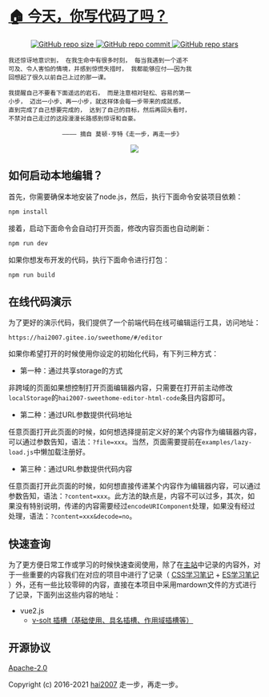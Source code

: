 # [🏠 今天，你写代码了吗？](https://hai2007.gitee.io/sweethome/)

<p align="center">
    <a href="https://github.com/hai2007/SweetHome/graphs/code-frequency" target='_blank'>
        <img alt="GitHub repo size" src="https://img.shields.io/github/repo-size/hai2007/SweetHome">
    </a>
    <a href="https://github.com/hai2007/SweetHome/graphs/commit-activity" target='_blank'>
        <img alt="GitHub repo commit" src="https://img.shields.io/github/last-commit/hai2007/SweetHome">
    </a>
    <a href="https://github.com/hai2007/SweetHome" target='_blank'>
        <img alt="GitHub repo stars" src="https://img.shields.io/github/stars/hai2007/SweetHome?style=social">
    </a>
</p >

```
我还惊讶地意识到， 在我生命中有很多时刻， 每当我遇到一个遥不
可及、令人害怕的情境，并感到惊慌失措时， 我都能够应付——因为我
回想起了很久以前自己上过的那一课。

我提醒自己不要看下面遥远的岩石， 而是注意相对轻松、容易的第一
小步， 迈出一小步、再一小步，就这样体会每一步带来的成就感，
直到完成了自己想要完成的， 达到了自己的目标，然后再回头看时，
不禁对自己走过的这段漫漫长路感到惊讶和自豪。

               ———— 摘自 莫顿·亨特《走一步，再走一步》
```

<p align='center'>
    <a href='https://hai2007.gitee.io/sweethome/' target='_blank'>
        <img src="https://s05.flagcounter.com/count2/bdd0/bg_FFFFFF/txt_000000/border_CCCCCC/columns_2/maxflags_12/viewers_3/labels_1/pageviews_1/flags_0/percent_0/">
    </a>
</p>

## 如何启动本地编辑？

首先，你需要确保本地安装了node.js，然后，执行下面命令安装项目依赖：

```bash
npm install
```

接着，启动下面命令会自动打开页面，修改内容页面也自动刷新：

```bash
npm run dev
```

如果你想发布开发的代码，执行下面命令进行打包：

```bash
npm run build
```

## 在线代码演示

为了更好的演示代码，我们提供了一个前端代码在线可编辑运行工具，访问地址：

```
https://hai2007.gitee.io/sweethome/#/editor
```

如果你希望打开的时候使用你设定的初始化代码，有下列三种方式：

- 第一种：通过共享storage的方式

非跨域的页面如果想控制打开页面编辑器内容，只需要在打开前主动修改```localStorage```的```hai2007-sweethome-editor-html-code```条目内容即可。

- 第二种：通过URL参数提供代码地址

任意页面打开此页面的时候，如何想选择提前定义好的某个内容作为编辑器内容，可以通过参数告知，语法：```?file=xxx```。当然，页面需要提前在```examples/lazy-load.js```中懒加载注册好。

- 第三种：通过URL参数提供代码内容

任意页面打开此页面的时候，如何想直接传递某个内容作为编辑器内容，可以通过参数告知，语法：```?content=xxx```。此方法的缺点是，内容不可以过多，其次，如果没有特别说明，传递的内容需要经过```encodeURIComponent```处理，如果没有经过处理，语法：```?content=xxx&decode=no```。

## 快速查询

为了更方便日常工作或学习的时候快速查阅使用，除了在[主站](https://hai2007.gitee.io/sweethome/)中记录的内容外，对于一些重要的内容我们在对应的项目中进行了记录（
[CSS学习笔记](https://github.com/hai2007/style.css#css%E7%AC%94%E8%AE%B0)
+
[ES学习笔记](https://github.com/hai2007/tool.js#es%E7%AC%94%E8%AE%B0)
）外，还有一些比较零碎的内容，直接在本项目中采用mardown文件的方式进行了记录，下面列出这些内容的地址：

- vue2.js
    - [v-solt 插槽（基础使用、具名插槽、作用域插槽等）](./notebook/vue2.js/slot.md)

开源协议
---------------------------------------
[Apache-2.0](https://github.com/hai2007/SweetHome/blob/master/LICENSE)

Copyright (c) 2016-2021 [hai2007](https://hai2007.gitee.io/sweethome/) 走一步，再走一步。
